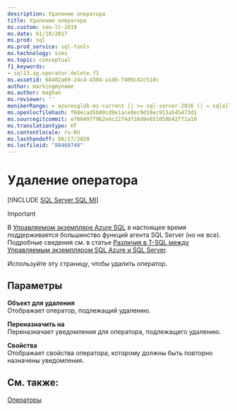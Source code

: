 ```yaml
---
description: Удаление оператора
title: Удаление оператора
ms.custom: seo-lt-2019
ms.date: 01/19/2017
ms.prod: sql
ms.prod_service: sql-tools
ms.technology: ssms
ms.topic: conceptual
f1_keywords:
- sql13.ag.operator.delete.f1
ms.assetid: 68402a69-24c4-4304-a1db-7409c42c51dc
author: markingmyname
ms.author: maghan
ms.reviewer: ''
monikerRange: = azuresqldb-mi-current || >= sql-server-2016 || = sqlallproducts-allversions
ms.openlocfilehash: f68ecad5b00cd9e1ace8ec9d18ec913a545473d1
ms.sourcegitcommit: e700497f962e4c2274df16d9e651059b42ff1a10
ms.translationtype: HT
ms.contentlocale: ru-RU
ms.lasthandoff: 08/17/2020
ms.locfileid: "88468740"
---
```

# <a name="delete-operator"></a>Удаление оператора
[!INCLUDE [SQL Server SQL MI](../../includes/applies-to-version/sql-asdbmi.md)]

> [!IMPORTANT]  
> В [Управляемом экземпляре Azure SQL](https://docs.microsoft.com/azure/sql-database/sql-database-managed-instance) в настоящее время поддерживается большинство функций агента SQL Server (но не все). Подробные сведения см. в статье [Различия в T-SQL между Управляемым экземпляром SQL Azure и SQL Server](https://docs.microsoft.com/azure/sql-database/sql-database-managed-instance-transact-sql-information#sql-server-agent).

Используйте эту страницу, чтобы удалить оператор.  
  
## <a name="options"></a>Параметры  
**Объект для удаления**  
Отображает оператор, подлежащий удалению.  
  
**Переназначить на**  
Переназначает уведомления для оператора, подлежащего удалению.  
  
**Свойства**  
Отображает свойства оператора, которому должны быть повторно назначены уведомления.  
  
## <a name="see-also"></a>См. также:  
[Операторы](../../ssms/agent/operators.md)  
  

